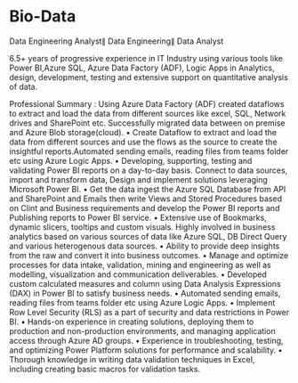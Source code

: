 # Bio-Data
Data Engineering Analyst∥ Data Engineering∥ Data Analyst

6.5+ years of progressive experience in IT Industry using various tools like Power BI,Azure SQL, Azure Data Factory (ADF), Logic Apps in Analytics, design, development, testing and extensive support on quantitative analysis of data.

Professional Summary : 
Using Azure Data Factory (ADF) created dataflows to extract and load the data from different
sources like excel, SQL, Network drives and SharePoint etc. Successfully migrated data between
on premise and Azure Blob storage(cloud).
• Create Dataflow to extract and load the data from different sources and use the flows as the
source to create the insightful reports.Automated sending emails, reading files from teams folder
etc using Azure Logic Apps.
• Developing, supporting, testing and validating Power BI reports on a day-to-day basis. Connect
to data sources, import and transform data, Design and implement solutions leveraging Microsoft
Power BI.
• Get the data ingest the Azure SQL Database from API and SharePoint and Emails then write
Views and Stored Procedures based on Clint and Business requirements and develop the Power
BI reports and Publishing reports to Power BI service.
• Extensive use of Bookmarks, dynamic slicers, tooltips and custom visuals. Highly involved in
business analytics based on various sources of data like Azure SQL, DB Direct Query and various
heterogenous data sources.
• Ability to provide deep insights from the raw and convert it into business outcomes.
• Manage and optimize processes for data intake, validation, mining and engineering as well as
modelling, visualization and communication deliverables.
• Developed custom calculated measures and column using Data Analysis Expressions (DAX) in
Power BI to satisfy business needs.
• Automated sending emails, reading files from teams folder etc using Azure Logic Apps.
• Implement Row Level Security (RLS) as a part of security and data restrictions in Power BI.
• Hands-on experience in creating solutions, deploying them to production and non-production
environments, and managing application access through Azure AD groups.
• Experience in troubleshooting, testing, and optimizing Power Platform solutions for performance
and scalability.
• Thorough knowledge in writing data validation techniques in Excel, including creating basic
macros for validation tasks.
